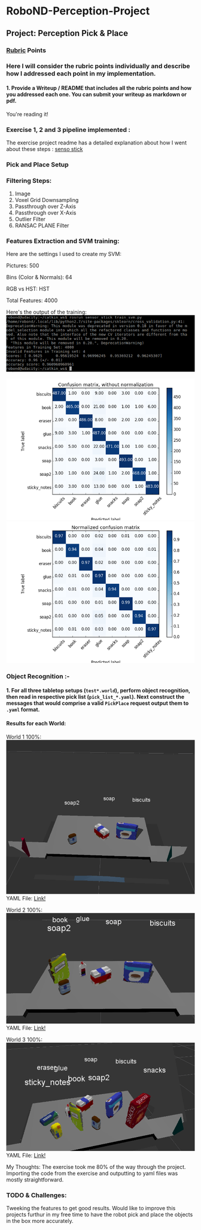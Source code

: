 # RoboND-Perception-Project
## Project: Perception Pick & Place
### [Rubric](https://review.udacity.com/#!/rubrics/1067/view) Points
### Here I will consider the rubric points individually and describe how I addressed each point in my implementation.  

#### 1. Provide a Writeup / README that includes all the rubric points and how you addressed each one.  You can submit your writeup as markdown or pdf.  

You're reading it!

### Exercise 1, 2 and 3 pipeline implemented :
The exercise project readme has a detailed explanation about how I went about these steps : [senso stick](https://github.com/rohitwesley/sensor_stick)

### Pick and Place Setup


### Filtering Steps:
1. Image
2. Voxel Grid Downsampling
3. Passthrough over Z-Axis
4. Passthrough over X-Axis
5. Outlier Filter
6. RANSAC PLANE Filter

### Features Extraction and SVM training:
Here are the settings I used to create my SVM:

Pictures: 500

Bins (Color & Normals): 64

RGB vs HST: HST

Total Features: 4000

Here's the output of the training:
![SVM](https://github.com/rohitwesley/RoboND-Perception-Project/blob/master/images/svmresult1.png)

![Confusion Matrix](https://github.com/rohitwesley/RoboND-Perception-Project/blob/master/images/confusion_matrix3.png)
![Normalized Confusion Matrix](https://github.com/rohitwesley/RoboND-Perception-Project/blob/master/images/normalized_confusion_matrix3.png)

### Object Recognition :- 

#### 1. For all three tabletop setups (`test*.world`), perform object recognition, then read in respective pick list (`pick_list_*.yaml`). Next construct the messages that would comprise a valid `PickPlace` request output them to `.yaml` format.
#### Results for each World:
World 1 100%:
![Object Recognition](https://github.com/rohitwesley/RoboND-Perception-Project/blob/master/images/object_recognition_world1.png)
YAML File: [Link!](https://github.com/rohitwesley/RoboND-Perception-Project/blob/master/pr2_robot/scripts/output_1.yaml)

World 2 100%:
![Object Recognition](https://github.com/rohitwesley/RoboND-Perception-Project/blob/master/images/object_recognition_world2.png)
YAML File: [Link!](https://github.com/rohitwesley/RoboND-Perception-Project/blob/master/pr2_robot/scripts/output_2.yaml)

World 3 100%:
![Object Recognition](https://github.com/rohitwesley/RoboND-Perception-Project/blob/master/images/object_recognition_world3.png)
YAML File: [Link!](https://github.com/rohitwesley/RoboND-Perception-Project/blob/master/pr2_robot/scripts/output_3.yaml)

My Thoughts:
The exercise took me 80% of the way through the project. Importing the code from the exercise and outputting to yaml files was mostly straightforward. 

### TODO & Challenges:
Tweeking the features to get good results.
Would like to improve this projects furthur in my free time to have the robot pick and place the objects in the box more accurately.
